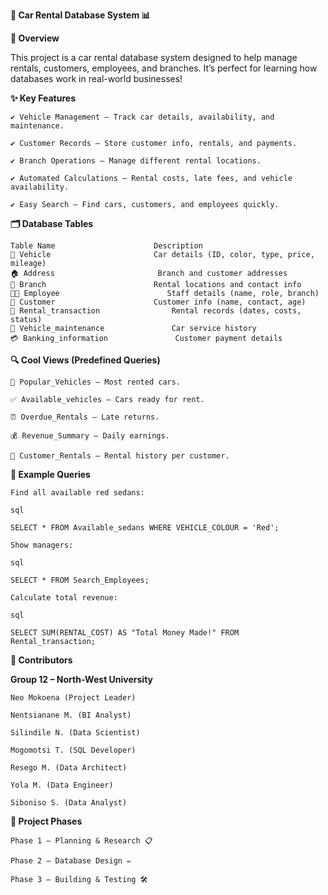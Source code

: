 **🚗 Car Rental Database System 📊**

**🌟 Overview**

This project is a car rental database system designed to help manage rentals, customers, employees, and branches. It’s perfect for learning how databases work in real-world businesses!


**✨ Key Features**

    ✔ Vehicle Management – Track car details, availability, and maintenance.
    
    ✔ Customer Records – Store customer info, rentals, and payments.
    
    ✔ Branch Operations – Manage different rental locations.
    
    ✔ Automated Calculations – Rental costs, late fees, and vehicle availability.
    
    ✔ Easy Search – Find cars, customers, and employees quickly.
    


**🗂 Database Tables**


    Table Name	                    Description
    🚗 Vehicle	                    Car details (ID, color, type, price, mileage)
    🏠 Address	                    Branch and customer addresses
    🏢 Branch	                    Rental locations and contact info
    👨‍💼 Employee	                    Staff details (name, role, branch)
    👥 Customer	                    Customer info (name, contact, age)
    📝 Rental_transaction	            Rental records (dates, costs, status)
    🔧 Vehicle_maintenance	            Car service history
    💳 Banking_information	            Customer payment details



**🔍 Cool Views (Predefined Queries)**

    🚗 Popular_Vehicles – Most rented cars.
    
    ✅ Available_vehicles – Cars ready for rent.
    
    ⏰ Overdue_Rentals – Late returns.
    
    💰 Revenue_Summary – Daily earnings.
    
    👤 Customer_Rentals – Rental history per customer.


**📝 Example Queries**

    Find all available red sedans:
    
    sql
    
    SELECT * FROM Available_sedans WHERE VEHICLE_COLOUR = 'Red';
    
    Show managers:
    
    sql
    
    SELECT * FROM Search_Employees;
    
    Calculate total revenue:
    
    sql
    
    SELECT SUM(RENTAL_COST) AS "Total Money Made!" FROM Rental_transaction;

**👥 Contributors**

  **Group 12 – North-West University**
    
    Neo Mokoena (Project Leader)
    
    Nentsianane M. (BI Analyst)
    
    Silindile N. (Data Scientist)
    
    Mogomotsi T. (SQL Developer)
    
    Resego M. (Data Architect)
    
    Yola M. (Data Engineer)
    
    Siboniso S. (Data Analyst)

**📌 Project Phases**

    Phase 1 – Planning & Research 📋
    
    Phase 2 – Database Design ✏️
    
    Phase 3 – Building & Testing 🛠
